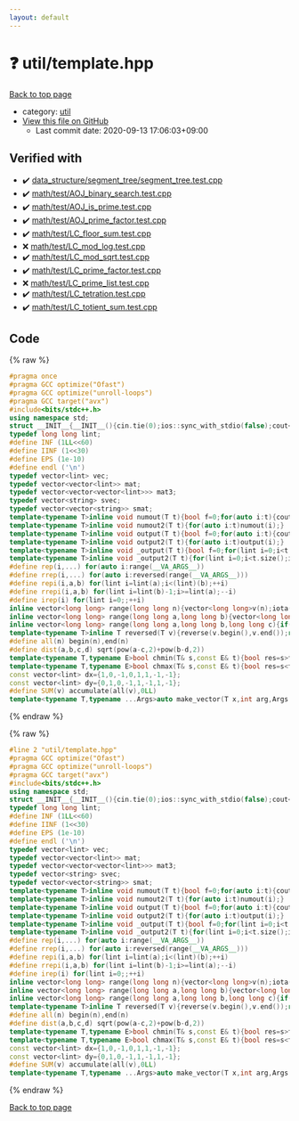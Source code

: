 ```yaml
---
layout: default
---
```


<!-- mathjax config similar to math.stackexchange -->
<script type="text/javascript" async
  src="https://cdnjs.cloudflare.com/ajax/libs/mathjax/2.7.5/MathJax.js?config=TeX-MML-AM_CHTML">
</script>
<script type="text/x-mathjax-config">
  MathJax.Hub.Config({
    TeX: { equationNumbers: { autoNumber: "AMS" }},
    tex2jax: {
      inlineMath: [ ['$','$'] ],
      processEscapes: true
    },
    "HTML-CSS": { matchFontHeight: false },
    displayAlign: "left",
    displayIndent: "2em"
  });
</script>

<script type="text/javascript" src="https://cdnjs.cloudflare.com/ajax/libs/jquery/3.4.1/jquery.min.js"></script>
<script src="https://cdn.jsdelivr.net/npm/jquery-balloon-js@1.1.2/jquery.balloon.min.js" integrity="sha256-ZEYs9VrgAeNuPvs15E39OsyOJaIkXEEt10fzxJ20+2I=" crossorigin="anonymous"></script>
<script type="text/javascript" src="../../assets/js/copy-button.js"></script>
<link rel="stylesheet" href="../../assets/css/copy-button.css" />


# :question: util/template.hpp

<a href="../../index.html">Back to top page</a>

* category: <a href="../../index.html#05c7e24700502a079cdd88012b5a76d3">util</a>
* <a href="{{ site.github.repository_url }}/blob/master/util/template.hpp">View this file on GitHub</a>
    - Last commit date: 2020-09-13 17:06:03+09:00




## Verified with

* :heavy_check_mark: <a href="../../verify/data_structure/segment_tree/segment_tree.test.cpp.html">data_structure/segment_tree/segment_tree.test.cpp</a>
* :heavy_check_mark: <a href="../../verify/math/test/AOJ_binary_search.test.cpp.html">math/test/AOJ_binary_search.test.cpp</a>
* :heavy_check_mark: <a href="../../verify/math/test/AOJ_is_prime.test.cpp.html">math/test/AOJ_is_prime.test.cpp</a>
* :heavy_check_mark: <a href="../../verify/math/test/AOJ_prime_factor.test.cpp.html">math/test/AOJ_prime_factor.test.cpp</a>
* :heavy_check_mark: <a href="../../verify/math/test/LC_floor_sum.test.cpp.html">math/test/LC_floor_sum.test.cpp</a>
* :x: <a href="../../verify/math/test/LC_mod_log.test.cpp.html">math/test/LC_mod_log.test.cpp</a>
* :heavy_check_mark: <a href="../../verify/math/test/LC_mod_sqrt.test.cpp.html">math/test/LC_mod_sqrt.test.cpp</a>
* :heavy_check_mark: <a href="../../verify/math/test/LC_prime_factor.test.cpp.html">math/test/LC_prime_factor.test.cpp</a>
* :x: <a href="../../verify/math/test/LC_prime_list.test.cpp.html">math/test/LC_prime_list.test.cpp</a>
* :heavy_check_mark: <a href="../../verify/math/test/LC_tetration.test.cpp.html">math/test/LC_tetration.test.cpp</a>
* :heavy_check_mark: <a href="../../verify/math/test/LC_totient_sum.test.cpp.html">math/test/LC_totient_sum.test.cpp</a>


## Code

<a id="unbundled"></a>
{% raw %}
```cpp
#pragma once
#pragma GCC optimize("Ofast")
#pragma GCC optimize("unroll-loops")
#pragma GCC target("avx")
#include<bits/stdc++.h>
using namespace std;
struct __INIT__{__INIT__(){cin.tie(0);ios::sync_with_stdio(false);cout<<fixed<<setprecision(15);}}__INIT__;
typedef long long lint;
#define INF (1LL<<60)
#define IINF (1<<30)
#define EPS (1e-10)
#define endl ('\n')
typedef vector<lint> vec;
typedef vector<vector<lint>> mat;
typedef vector<vector<vector<lint>>> mat3;
typedef vector<string> svec;
typedef vector<vector<string>> smat;
template<typename T>inline void numout(T t){bool f=0;for(auto i:t){cout<<(f?" ":"")<<i<INF/2?i:"INF";f=1;}cout<<endl;}
template<typename T>inline void numout2(T t){for(auto i:t)numout(i);}
template<typename T>inline void output(T t){bool f=0;for(auto i:t){cout<<(f?" ":"")<<i;f=1;}cout<<endl;}
template<typename T>inline void output2(T t){for(auto i:t)output(i);}
template<typename T>inline void _output(T t){bool f=0;for(lint i=0;i<t.size();i++){cout<<f?"":" "<<t[i];f=1;}cout<<endl;}
template<typename T>inline void _output2(T t){for(lint i=0;i<t.size();i++)output(t[i]);}
#define rep(i,...) for(auto i:range(__VA_ARGS__)) 
#define rrep(i,...) for(auto i:reversed(range(__VA_ARGS__)))
#define repi(i,a,b) for(lint i=lint(a);i<(lint)(b);++i)
#define rrepi(i,a,b) for(lint i=lint(b)-1;i>=lint(a);--i)
#define irep(i) for(lint i=0;;++i)
inline vector<long long> range(long long n){vector<long long>v(n);iota(v.begin(),v.end(),0LL);return v;}
inline vector<long long> range(long long a,long long b){vector<long long>v(b-a);iota(v.begin(),v.end(),a);return v;}
inline vector<long long> range(long long a,long long b,long long c){if((b-a+c-1)/c<=0)return vector<long long>();vector<long long>v((b-a+c-1)/c);for(int i=0;i<(int)v.size();++i)v[i]=i?v[i-1]+c:a;return v;}
template<typename T>inline T reversed(T v){reverse(v.begin(),v.end());return v;}
#define all(n) begin(n),end(n)
#define dist(a,b,c,d) sqrt(pow(a-c,2)+pow(b-d,2))
template<typename T,typename E>bool chmin(T& s,const E& t){bool res=s>t;s=min<T>(s,t);return res;}
template<typename T,typename E>bool chmax(T& s,const E& t){bool res=s<t;s=max<T>(s,t);return res;}
const vector<lint> dx={1,0,-1,0,1,1,-1,-1};
const vector<lint> dy={0,1,0,-1,1,-1,1,-1};
#define SUM(v) accumulate(all(v),0LL)
template<typename T,typename ...Args>auto make_vector(T x,int arg,Args ...args){if constexpr(sizeof...(args)==0)return vector<T>(arg,x);else return vector(arg,make_vector<T>(x,args...));}

```
{% endraw %}

<a id="bundled"></a>
{% raw %}
```cpp
#line 2 "util/template.hpp"
#pragma GCC optimize("Ofast")
#pragma GCC optimize("unroll-loops")
#pragma GCC target("avx")
#include<bits/stdc++.h>
using namespace std;
struct __INIT__{__INIT__(){cin.tie(0);ios::sync_with_stdio(false);cout<<fixed<<setprecision(15);}}__INIT__;
typedef long long lint;
#define INF (1LL<<60)
#define IINF (1<<30)
#define EPS (1e-10)
#define endl ('\n')
typedef vector<lint> vec;
typedef vector<vector<lint>> mat;
typedef vector<vector<vector<lint>>> mat3;
typedef vector<string> svec;
typedef vector<vector<string>> smat;
template<typename T>inline void numout(T t){bool f=0;for(auto i:t){cout<<(f?" ":"")<<i<INF/2?i:"INF";f=1;}cout<<endl;}
template<typename T>inline void numout2(T t){for(auto i:t)numout(i);}
template<typename T>inline void output(T t){bool f=0;for(auto i:t){cout<<(f?" ":"")<<i;f=1;}cout<<endl;}
template<typename T>inline void output2(T t){for(auto i:t)output(i);}
template<typename T>inline void _output(T t){bool f=0;for(lint i=0;i<t.size();i++){cout<<f?"":" "<<t[i];f=1;}cout<<endl;}
template<typename T>inline void _output2(T t){for(lint i=0;i<t.size();i++)output(t[i]);}
#define rep(i,...) for(auto i:range(__VA_ARGS__)) 
#define rrep(i,...) for(auto i:reversed(range(__VA_ARGS__)))
#define repi(i,a,b) for(lint i=lint(a);i<(lint)(b);++i)
#define rrepi(i,a,b) for(lint i=lint(b)-1;i>=lint(a);--i)
#define irep(i) for(lint i=0;;++i)
inline vector<long long> range(long long n){vector<long long>v(n);iota(v.begin(),v.end(),0LL);return v;}
inline vector<long long> range(long long a,long long b){vector<long long>v(b-a);iota(v.begin(),v.end(),a);return v;}
inline vector<long long> range(long long a,long long b,long long c){if((b-a+c-1)/c<=0)return vector<long long>();vector<long long>v((b-a+c-1)/c);for(int i=0;i<(int)v.size();++i)v[i]=i?v[i-1]+c:a;return v;}
template<typename T>inline T reversed(T v){reverse(v.begin(),v.end());return v;}
#define all(n) begin(n),end(n)
#define dist(a,b,c,d) sqrt(pow(a-c,2)+pow(b-d,2))
template<typename T,typename E>bool chmin(T& s,const E& t){bool res=s>t;s=min<T>(s,t);return res;}
template<typename T,typename E>bool chmax(T& s,const E& t){bool res=s<t;s=max<T>(s,t);return res;}
const vector<lint> dx={1,0,-1,0,1,1,-1,-1};
const vector<lint> dy={0,1,0,-1,1,-1,1,-1};
#define SUM(v) accumulate(all(v),0LL)
template<typename T,typename ...Args>auto make_vector(T x,int arg,Args ...args){if constexpr(sizeof...(args)==0)return vector<T>(arg,x);else return vector(arg,make_vector<T>(x,args...));}

```
{% endraw %}

<a href="../../index.html">Back to top page</a>

